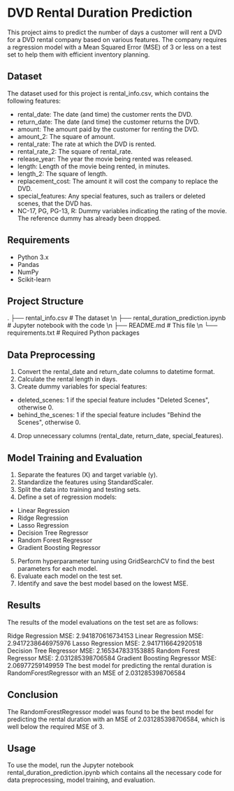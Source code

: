 # DVD Rental Duration Prediction
This project aims to predict the number of days a customer will rent a DVD for a DVD rental company based on various features. The company requires a regression model with a Mean Squared Error (MSE) of 3 or less on a test set to help them with efficient inventory planning.

## Dataset
The dataset used for this project is rental_info.csv, which contains the following features:

- rental_date: The date (and time) the customer rents the DVD.
- return_date: The date (and time) the customer returns the DVD.
- amount: The amount paid by the customer for renting the DVD.
- amount_2: The square of amount.
- rental_rate: The rate at which the DVD is rented.
- rental_rate_2: The square of rental_rate.
- release_year: The year the movie being rented was released.
- length: Length of the movie being rented, in minutes.
- length_2: The square of length.
- replacement_cost: The amount it will cost the company to replace the DVD.
- special_features: Any special features, such as trailers or deleted scenes, that the DVD has.
- NC-17, PG, PG-13, R: Dummy variables indicating the rating of the movie. The reference dummy has already been dropped.

## Requirements
- Python 3.x
- Pandas
- NumPy
- Scikit-learn

## Project Structure

.
├── rental_info.csv          # The dataset \n
├── rental_duration_prediction.ipynb   # Jupyter notebook with the code \n
├── README.md                # This file \n
└── requirements.txt         # Required Python packages

## Data Preprocessing
1. Convert the rental_date and return_date columns to datetime format.
2. Calculate the rental length in days.
3. Create dummy variables for special features:
- deleted_scenes: 1 if the special feature includes "Deleted Scenes", otherwise 0.
- behind_the_scenes: 1 if the special feature includes "Behind the Scenes", otherwise 0.
4. Drop unnecessary columns (rental_date, return_date, special_features).
## Model Training and Evaluation
1. Separate the features (X) and target variable (y).
2. Standardize the features using StandardScaler.
3. Split the data into training and testing sets.
4. Define a set of regression models:
- Linear Regression
- Ridge Regression
- Lasso Regression
- Decision Tree Regressor
- Random Forest Regressor
- Gradient Boosting Regressor
5. Perform hyperparameter tuning using GridSearchCV to find the best parameters for each model.
6. Evaluate each model on the test set.
7. Identify and save the best model based on the lowest MSE.
  
## Results
The results of the model evaluations on the test set are as follows:

Ridge Regression MSE: 2.941870616734153
Linear Regression MSE: 2.9417238646975976
Lasso Regression MSE: 2.9417116642920518
Decision Tree Regressor MSE: 2.165347833153885
Random Forest Regressor MSE: 2.031285398706584
Gradient Boosting Regressor MSE: 2.06977259149959
The best model for predicting the rental duration is RandomForestRegressor with an MSE of 2.031285398706584

## Conclusion
The RandomForestRegressor model was found to be the best model for predicting the rental duration with an MSE of 2.031285398706584, which is well below the required MSE of 3.

## Usage
To use the model, run the Jupyter notebook rental_duration_prediction.ipynb which contains all the necessary code for data preprocessing, model training, and evaluation.
